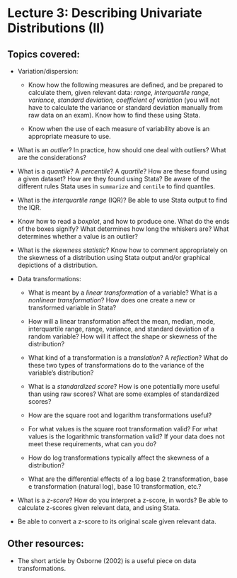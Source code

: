 # Lecture 3: Describing Univariate Distributions (II)

## Topics covered:

* Variation/dispersion:

	* Know how the following measures are defined, and be prepared to calculate them, given relevant data: <em>range, interquartile range, variance, standard deviation, coefficient of variation</em> (you will not have to calculate the variance or standard deviation manually from raw data on an exam). Know how to find these using Stata.

	* Know when the use of each measure of variability above is an appropriate measure to use. 

* What is an <em>outlier</em>? In practice, how should one deal with outliers? What are the considerations?

* What is a <em>quantile</em>? A <em>percentile</em>? A <em>quartile</em>? How are these found using a given dataset? How are they found using Stata? Be aware of the different rules Stata uses in `summarize` and `centile` to find quantiles.

* What is the <em>interquartile range</em> (IQR)? Be able to use Stata output to find the IQR. 

* Know how to read a <em>boxplot</em>, and how to produce one. What do the ends of the boxes signify? What determines how long the whiskers are? What determines whether a value is an outlier?

* What is the <em>skewness statistic</em>?  Know how to comment appropriately on the skewness of a distribution using Stata output and/or graphical depictions of a distribution.

* Data transformations:

	* What is meant by a <em>linear transformation</em> of a variable? What is a <em>nonlinear transformation</em>? How does one create a new or transformed variable in Stata?

	* How will a linear transformation affect the mean, median, mode, interquartile range, range, variance, and standard deviation of a random variable?  How will it affect the shape or skewness of the distribution?

	* What kind of a transformation is a <em>translation</em>? A <em>reflection</em>? What do these two types of transformations do to the variance of the variable’s distribution?

	* What is a <em>standardized score</em>? How is one potentially more useful than using raw scores? What are some examples of standardized scores?

	* How are the square root and logarithm transformations useful?

	* For what values is the square root transformation valid? For what values is the logarithmic transformation valid? If your data does not meet these requirements, what can you do?
	
	* How do log transformations typically affect the skewness of a distribution?

	* What are the differential effects of a log base 2 transformation, base e transformation (natural log), base 10 transformation, etc.?

* What is a <em>z-score</em>?  How do you interpret a z-score, in words? Be able to calculate z-scores given relevant data, and using Stata.

* Be able to convert a z-score to its original scale given relevant data.

## Other resources:

* The short article by Osborne (2002) is a useful piece on data transformations.